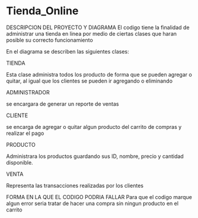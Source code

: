# Tienda_Online
DESCRIPCION DEL PROYECTO Y DIAGRAMA
El codigo tiene la finalidad de administrar una tienda en linea por medio de ciertas clases que haran posible su correcto funcionamiento

En el diagrama se describen las siguientes clases:

TIENDA

Esta clase administra todos los producto de forma que se pueden agregar o quitar, al igual que los clientes se pueden ir agregando o eliminando

ADMINISTRADOR

se encargara de generar un reporte de ventas

CLIENTE

se encarga de agregar o quitar algun producto del carrito de compras y realizar el pago

PRODUCTO

Administrara los productos guardando sus ID, nombre, precio y cantidad disponible.

VENTA

Representa las transacciones realizadas por los clientes


FORMA EN LA QUE EL CODIGO PODRIA FALLAR
Para que el codigo marque algun error seria tratar de hacer una compra sin ningun producto en el carrito
